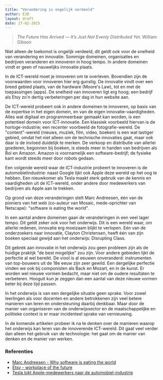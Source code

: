 ```yaml
---
title: "Verandering is ongelijk verdeeld"
author: EJD
layout: draft
date: 27-02-2015
---
```


> *The Future Has Arrived — It’s Just Not Evenly Distributed Yet.* William Gibson

Niet alleen de toekomst is ongelijk verdeeld, dit geldt ook voor de snelheid van verandering en innovatie. Sommige domeinen, organisaties en bedrijven veranderen en innoveren in hoog tempo. In andere domeinen vindt er geen of nauwelijks innovatie plaats.

In de ICT-wereld moet je innoveren om te overleven. Bovendien zijn de voorwaarden voor innoveren hier erg gunstig. De innovatie vindt over een breed gebied plaats, van de hardware (Moore's Law), tot en met de toepassingen (apps). De snelheid van innoveren ligt erg hoog; een bedrijf als Etsy zo'n dertig verbeteringen per dag in hun website aan.

De ICT-wereld probeert ook in andere domeinen te innoveren, op basis van de expertise in het eigen domein, en van de eigen innovatie-vaardigheden. Alles wat digitaal en programmeerbaar gemaakt kan worden, is een potentieel domein voor ICT-innovatie. Een klassiek voorbeeld hiervan is de horloge-industrie; een recenter voorbeeld de fotografie-wereld. De "content"-wereld (nieuws, muziek, film, video, boeken) is een wat lastiger gebied, omdat het niet alleen om de technische innovaties gaat, maar ook daar is de invloed duidelijk te merken. De verkoop en distributie van allerlei goederen, begonnen bij boeken, is steeds meer in handen van bedrijven als Bol en Amazon. Amazon is voornamelijk een software-bedrijf; de fysieke kant wordt steeds meer door robots gedaan.

Een volgende wereld waar de ICT-industrie probeert te innoveren is de automobielindustrie: naast Google lijkt ook Apple deze wereld op het oog te hebben. Een nieuwkomer als Tesla maakt sterk gebruik van de kennis en vaardigheden uit de ICT-wereld, onder andere door medewerkers van bedrijven als Apple aan te trekken.

Op grond van deze veranderingen stelt Marc Andreesen, één van de pioniers van het web (co-auteur van Mosaic, mede-oprichter van Netscape): "software is eating the world".

In een aantal andere domeinen gaan de veranderingen in een veel lager tempo. Dit geldt zeker ook voor het onderwijs. Dit is een wereld waar, om allerlei redenen, innovatie erg moeizaam blijkt te verlopen. Eén van de onderzoekers naar innovatie, Clayton Christensen, heeft één van zijn boeken speciaal gewijd aan het onderwijs: Disrupting Class.

Dit gebrek aan innovatie in het onderwijs zou geen probleem zijn als de huidige praktijk "de best mogelijke" zou zijn. Voor andere gebieden lijkt de perfectie al wel bereikt. De viool is al eeuwen onveranderd: instrumenten van top-bouwers uit de 18e eeuw zijn zeer gewild. Een dergelijke perfectie vinden we ook bij componisten als Back en Mozart, en in de kunst. Er worden wel nieuwe vormen bedacht, maar niet om de oudere resultaten te verbeteren. Hooguit kun je zeggen dan een aantal van deze nieuwe vormen beter bij deze tijd passen.

In het onderwijs is van een dergelijke situatie geen sprake. Voor zowel leerlingen als voor docenten en andere betrokkenen zijn veel betere manieren van leren en ondersteuning daarbij denkbaar. Maar door de manier van organiseren van de onderwijssector en de maatschappelijke en politieke context is er maar incidenteel sprake van vernieuwing.

In de komende artikelen probeer ik na te denken over de manieren waarop het onderwijs kan  leren van de innoverende ICT-wereld. Dit gaat veel verder dan alleen het gebruik van de technologie: het gaat om de manier van denken en de manier van werken.

### Referenties

* [Marc Andreesen - Why software is eating the world](http://www.wsj.com/articles/SB10001424053111903480904576512250915629460)
* [Etsy - workplace of the future](http://www.forbes.com/sites/stevedenning/2014/04/04/at-etsy-the-future-workplace-is-now-thirty-innovations-per-day/)
* [Tesla lokt Apple-medewerkers naar de automobiel-industrie](http://www.bloomberg.com/news/articles/2015-02-05/want-elon-musk-to-hire-you-at-tesla-work-for-apple)